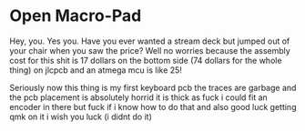 # Open Macro-Pad

Hey, you. Yes you. Have you ever wanted a stream deck but jumped out of your chair when you saw the price?
Well no worries because the assembly cost for this shit is 17 dollars on the bottom side (74 dollars for the whole thing) on jlcpcb and an atmega mcu is like 25!

Seriously now this thing is my first keyboard pcb the traces are garbage and the pcb placement is absolutely horrid
it is thick as fuck i could fit an encoder in there but fuck if i know how to do that
and also good luck getting qmk on it i wish you luck (i didnt do it)
